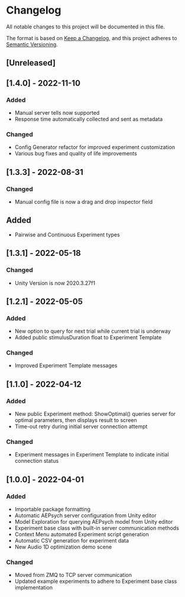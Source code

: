 # Changelog
All notable changes to this project will be documented in this file.

The format is based on [Keep a Changelog](https://keepachangelog.com/en/1.0.0/),
and this project adheres to [Semantic Versioning](https://semver.org/spec/v2.0.0.html).

## [Unreleased]

## [1.4.0] - 2022-11-10
### Added
- Manual server tells now supported
- Response time automatically collected and sent as metadata
### Changed
- Config Generator refactor for improved experiment customization
- Various bug fixes and quality of life improvements

## [1.3.3] - 2022-08-31
### Changed
- Manual config file is now a drag and drop inspector field
## Added
- Pairwise and Continuous Experiment types

## [1.3.1] - 2022-05-18
### Changed
- Unity Version is now 2020.3.27f1

## [1.2.1] - 2022-05-05
### Added
- New option to query for next trial while current trial is underway
- Added public stimulusDuration float to Experiment Template
### Changed
- Improved Experiment Template messages

## [1.1.0] - 2022-04-12
### Added
- New public Experiment method: ShowOptimal() queries server for optimal parameters, then displays result to screen
- Time-out retry during initial server connection attempt

### Changed
- Experiment messages in Experiment Template to indicate initial connection status


## [1.0.0] - 2022-04-01
### Added
- Importable package formatting
- Automatic AEPsych server configuration from Unity editor
- Model Exploration for querying AEPsych model from Unity editor
- Experiment base class with built-in server communication methods
- Context Menu automated Experiment script generation
- Automatic CSV generation for experiment data
- New Audio 1D optimization demo scene

### Changed
- Moved from ZMQ to TCP server communication
- Updated example experiments to adhere to Experiment base class implementation
